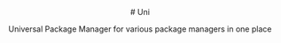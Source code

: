 <div align="center">
# Uni

Universal Package Manager for various package managers in one place

</div>

